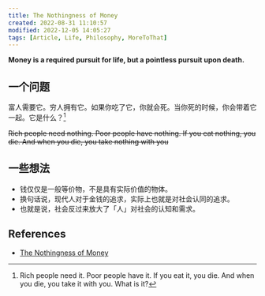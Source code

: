 ```yaml
---
title: The Nothingness of Money
created: 2022-08-31 11:10:57
modified: 2022-12-05 14:05:27
tags: [Article, Life, Philosophy, MoreToThat]
---
```


**Money is a required pursuit for life, but a pointless pursuit upon death.**

## 一个问题

富人需要它。穷人拥有它。如果你吃了它，你就会死。当你死的时候，你会带着它一起。它是什么？[^1]

~~Rich people need nothing. Poor people have nothing. If you eat nothing, you die. And when you die, you take nothing with you~~

## 一些想法

- 钱仅仅是一般等价物，不是具有实际价值的物体。
- 换句话说，现代人对于金钱的追求，实际上也就是对社会认同的追求。
- 也就是说，社会反过来放大了「人」对社会的认知和需求。

## References

- [The Nothingness of Money](https://moretothat.com/the-nothingness-of-money/)

[^1]: Rich people need it. Poor people have it. If you eat it, you die. And when you die, you take it with you. What is it?